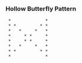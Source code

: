 ### Hollow Butterfly Pattern

```
 *             *
 * *         * *
 *   *     *   *
 *     * *     *
 *     * *     *
 *   *     *   *
 * *         * *
 *             *
```
